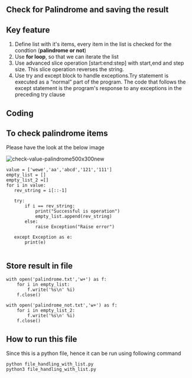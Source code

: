 ## Check for Palindrome and saving the result  
## Key feature
<ol>
<li> Define list with it's items, every item in the list is checked for the condtion (<strong>palindrome or not</strong>)</li>
<li> Use <strong>for loop</strong>, so that we can iterate the list</li>
<li> Use advanced slice operation [start:end:step] with start,end and step size. This slice operation reverses the string.</li>
<li> Use try and except block to handle exceptions.Try statement is executed as a “normal” part of the program. 
     The code that follows the except statement is the program's response to any exceptions in the preceding try clause </li>
    </ol>
 
 ## Coding
 ## To check palindrome items  
 
 Please have the look at the below image  
 
![check-value-palindrome500x300new](https://user-images.githubusercontent.com/47202519/52693554-ff7fc000-2f8c-11e9-9a7b-510d4b285bfe.jpg)
 
 ```
value = ['wewe','aa','abcd','121','111']
empty_list = []
empty_list_2 =[]
for i in value:
    rev_string = i[::-1] 
                   
    try:
        if i == rev_string:
            print("Successful is operation")
            empty_list.append(rev_string)
        else:
            raise Exception("Raise error")

    except Exception as e:
        print(e)
        
```

## Store result in file

```
with open('palindrome.txt','w+') as f:
    for i in empty_list:
        f.write('%s\n' %i)
    f.close()

with open('palindrome_not.txt','w+') as f:
    for i in empty_list_2:
        f.write('%s\n' %i)
    f.close()
 ```  
 
 ## How to run this file
Since this is a python file, hence it can be run using following command

  ```
  python file_handling_with_list.py
  python3 file_handling_with_list.py
  ```
 
 
    

